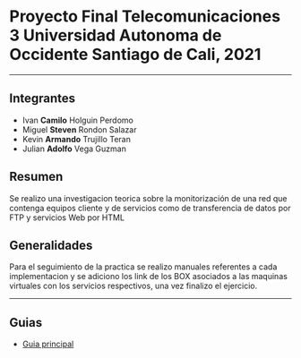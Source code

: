 # Proyecto Final Telecomunicaciones 3 Universidad Autonoma de Occidente Santiago de Cali, 2021

---

## Integrantes

- Ivan **Camilo** Holguin Perdomo
- Miguel **Steven** Rondon Salazar
- Kevin **Armando** Trujillo Teran
- Julian **Adolfo** Vega Guzman

## Resumen

Se realizo una investigacion teorica sobre la monitorización de una red que contenga equipos cliente y de servicios como de transferencia de datos por FTP y servicios Web por HTML

## Generalidades

Para el seguimiento de la practica se realizo manuales referentes a cada implementacion y se adiciono los link de los BOX asociados a las maquinas virtuales con los servicios respectivos, una vez finalizo el ejercicio.

---

## Guias

- [Guia principal](Guia.md)
